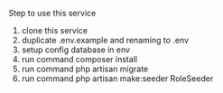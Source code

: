 Step to use this service
1. clone this service
2. duplicate .env.example and renaming to .env
3. setup config database in env
4. run command composer install
6. run command php artisan migrate
7. run command php artisan make:seeder RoleSeeder
